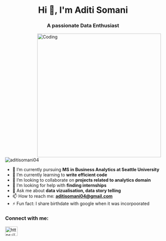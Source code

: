 
<h1 align="center">Hi 👋, I'm Aditi Somani</h1>
<h3 align="center">A passionate Data Enthusiast</h3>
<img align="right" alt="Coding" width ="400" src = "https://media.tenor.com/S59bPkT0pqcAAAAC/programming.gif">

<p align="left"> <img src="https://komarev.com/ghpvc/?username=aditisomani04&label=Profile%20views&color=0e75b6&style=flat" alt="aditisomani04" /> </p>

- 🔭 I’m currently pursuing **MS in Business Analytics at Seattle University**
- 🌱 I’m currently learning to **write efficient code**
- 👯 I’m looking to collaborate on **projects related to analytics domain**
- 🤝 I’m looking for help with **finding internships**
- 💬 Ask me about **data vizualisation, data story telling**
- 📫 How to reach me: **aditisomani04@gmail.com**
- ⚡ Fun fact: I share birthdate with google when it was incorpoorated 

<h3 align="left">Connect with me:</h3>
<p align="left">
<a href="https://www.linkedin.com/in/aditisomani04/" target="blank"><img align="center" src="https://raw.githubusercontent.com/rahuldkjain/github-profile-readme-generator/master/src/images/icons/Social/linked-in-alt.svg" alt="https://www.linkedin.com/in/aditisomani04/" height="30" width="40" /></a>
